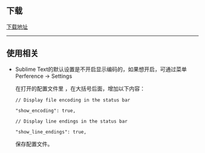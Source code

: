 ## 下载

[下载地址](http://www.sublimetext.com/)

-----

## 使用相关
- Sublime Text的默认设置是不开启显示编码的，如果想开启，可通过菜单Perference → Settings

  在打开的配置文件里 ，在大括号后面，增加以下内容：
  
  `// Display file encoding in the status bar`
  
  `"show_encoding": true,`
  
  `// Display line endings in the status bar`
  
  `"show_line_endings": true,`
  
  保存配置文件。
